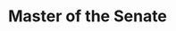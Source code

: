 ---
title: "Master of the Senate"
description: "“The greatest legislative victories are rarely loud. They are shaped in whispers, promises, and the quiet pressure of a hand on a shoulder.”"
cover: "images/reading/master-of-the-senate.jpeg"
publishDate: 2024-05-11
authors: "Robert A Caro"
categories: [""]
status: 🟢
---